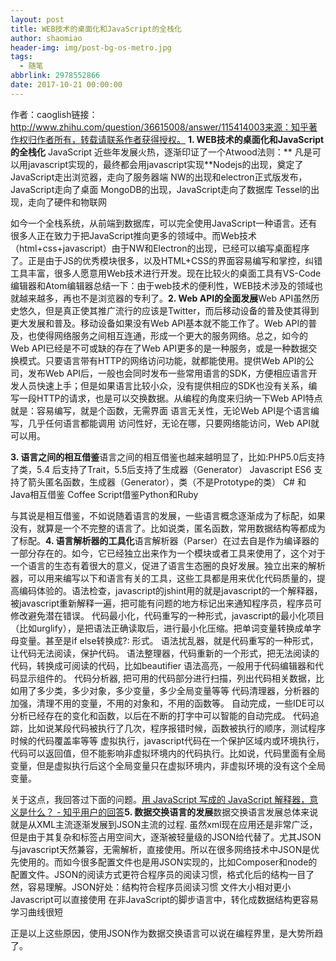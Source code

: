 ```yaml
---
layout: post
title: WEB技术的桌面化和JavaScript的全栈化
author: shaomiao
header-img: img/post-bg-os-metro.jpg
tags:
  - 随笔
abbrlink: 2978552866
date: 2017-10-21 00:00:00
---
```

作者：caoglish链接：http://www.zhihu.com/question/36615008/answer/115414003来源：知乎著作权归作者所有，转载请联系作者获得授权。
**1. WEB技术的桌面化和JavaScript的全栈化**
JavaScript 近些年发展火热，逐渐印证了一个Atwood法则：**
凡是可以用javascript实现的，最终都会用javascript实现**Nodejs的出现，奠定了JavaScript走出浏览器，走向了服务器端
NW的出现和electron正式版发布，JavaScript走向了桌面
MongoDB的出现，JavaScript走向了数据库
Tessel的出现，走向了硬件和物联网

如今一个全栈系统，从前端到数据库，可以完全使用JavaScript一种语言。还有很多人正在致力于把JavaScript推向更多的领域中。而Web技术（html+css+javascript）由于NW和Electron的出现，已经可以编写桌面程序了。正是由于JS的优秀模块很多，以及HTML+CSS的界面容易编写和掌控，纠错工具丰富，很多人愿意用Web技术进行开发。现在比较火的桌面工具有VS-Code编辑器和Atom编辑器总结一下：由于web技术的便利性，WEB技术涉及的领域也就越来越多，再也不是浏览器的专利了。**2. Web API的全面发展**Web API虽然历史悠久，但是真正使其推广流行的应该是Twitter，而后移动设备的普及使其得到更大发展和普及。移动设备如果没有Web API基本就不能工作了。Web API的普及，也使得网络服务之间相互连通，形成一个更大的服务网络。总之，如今的Web API已经是不可或缺的存在了Web API更多的是一种服务，或是一种数据交换模式。只要语言带有HTTP的网络访问功能，就都能使用。提供Web API的公司，发布Web API后，一般也会同时发布一些常用语言的SDK，方便相应语言开发人员快速上手；但是如果语言比较小众，没有提供相应的SDK也没有关系，编写一段HTTP的请求，也是可以交换数据。从编程的角度来归纳一下Web API特点就是：容易编写，就是个函数，无需界面
语言无关性，无论Web API是个语言编写，几乎任何语言都能调用
访问性好，无论在哪，只要网络能访问，Web API就可以用。

**3. 语言之间的相互借鉴**语言之间的相互借鉴也越来越明显了，比如:PHP5.0后支持了类，5.4 后支持了Trait，5.5后支持了生成器（Generator）
Javascript ES6 支持了箭头匿名函数，生成器（Generator），类（不是Prototype的类）
C# 和 Java相互借鉴
Coffee Script借鉴Python和Ruby

与其说是相互借鉴，不如说随着语言的发展，一些语言概念逐渐成为了标配，如果没有，就算是一个不完整的语言了。比如说类，匿名函数，常用数据结构等都成为了标配。**4. 语言解析器的工具化**语言解析器（Parser）在过去自是作为编译器的一部分存在的。如今，它已经独立出来作为一个模块或者工具来使用了，这个对于一个语言的生态有着很大的意义，促进了语言生态圈的良好发展。独立出来的解析器，可以用来编写以下和语言有关的工具，这些工具都是用来优化代码质量的，提高编码体验的。语法检查，javascript的jshint用的就是javascript的一个解释器，被javascript重新解释一遍，把可能有问题的地方标记出来通知程序员，程序员可修改避免潜在错误。
代码最小化，代码重写的一种形式，javascript的最小化项目（比如urglify），是把语法正确读取后，进行最小化压缩。把单词变量转换成单字母变量。甚至是if else转换成?: 形式。
语法扰乱器，就是代码重写的一种形式，让代码无法阅读，保护代码。
语法整理器，代码重新的一个形式，把无法阅读的代码，转换成可阅读的代码，比如beautifier
语法高亮，一般用于代码编辑器和代码显示组件的。
代码分析器, 把可用的代码部分进行扫描，列出代码相关数据，比如用了多少类，多少对象，多少变量，多少全局变量等等
代码清理器，分析器的加强，清理不用的变量，不用的对象和，不用的函数等。
自动完成，一些IDE可以分析已经存在的变化和函数，以后在不断的打字中可以智能的自动完成。
代码追踪，比如说某段代码被执行了几次，程序报错时候，函数被执行的顺序，测试程序时候的代码覆盖率等等
虚拟执行，javascript代码在一个保护区域内或环境执行，代码可以返回值，但不能影响非虚拟环境内的代码执行。比如说，代码里面有全局变量，但是虚拟执行后这个全局变量只在虚拟环境内，非虚拟环境的没有这个全局变量。

关于这点，我回答过下面的问题。[用 JavaScript 写成的 JavaScript 解释器，意义是什么？ - 知乎用户的回答](https://www.zhihu.com/question/20004379/answer/20123641)**5. 数据交换语言的发展**数据交换语言发展总体来说就是从XML主流逐渐发展到JSON主流的过程. 虽然xml现在应用还是非常广泛，但是由于其复杂和标签占用空间大，逐渐被轻量级的JSON给代替了。尤其JSON与javascript天然兼容，无需解析，直接使用。所以在很多网络技术中JSON是优先使用的。而如今很多配置文件也是用JSON实现的，比如Composer和node的配置文件。JSON的阅读方式更符合程序员的阅读习惯，格式化后的结构一目了然，容易理解。JSON好处：结构符合程序员阅读习惯
文件大小相对更小
Javascript可以直接使用
在非JavaScript的脚步语言中，转化成数据结构更容易
学习曲线很短

正是以上这些原因，使用JSON作为数据交换语言可以说在编程界里，是大势所趋了。
